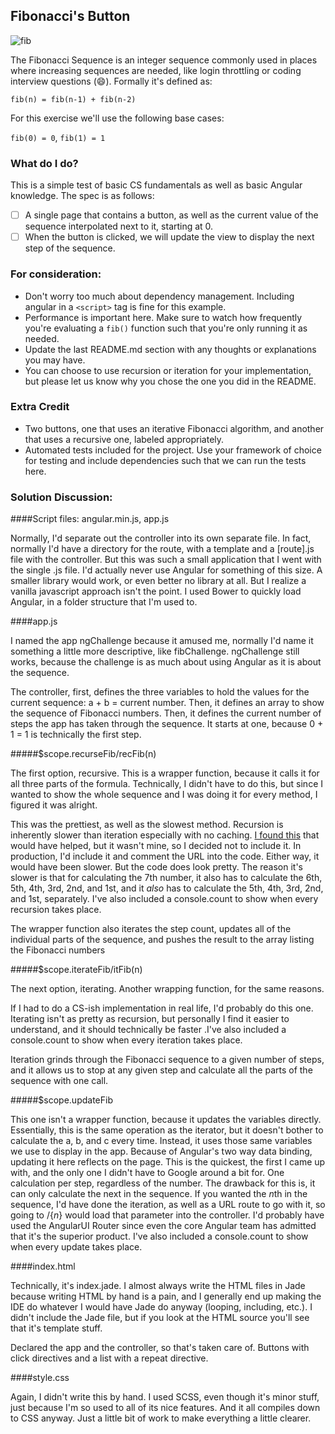## Fibonacci's Button
![fib](https://upload.wikimedia.org/wikipedia/commons/thumb/9/93/Fibonacci_spiral_34.svg/220px-Fibonacci_spiral_34.svg.png)

The Fibonacci Sequence is an integer sequence commonly used in places where increasing sequences are needed, like login throttling or coding interview questions (:smile:). Formally it's defined as:

`fib(n) = fib(n-1) + fib(n-2)`

For this exercise we'll use the following base cases:

`fib(0) = 0`, `fib(1) = 1`


### What do I do?

This is a simple test of basic CS fundamentals as well as basic Angular knowledge. The spec is as follows:

- [ ] A single page that contains a button, as well as the current value of the sequence interpolated next to it, starting at 0.
- [ ] When the button is clicked, we will update the view to display the next step of the sequence.

### For consideration:

- Don't worry too much about dependency management. Including angular in a `<script>` tag is fine for this example.
- Performance is important here. Make sure to watch how frequently you're evaluating a `fib()` function such that you're only running it as needed.
- Update the last README.md section with any thoughts or explanations you may have.
- You can choose to use recursion or iteration for your implementation, but please let us know why you chose the one you did in the README.

### Extra Credit

- Two buttons, one that uses an iterative Fibonacci algorithm, and another that uses a recursive one, labeled appropriately.
- Automated tests included for the project. Use your framework of choice for testing and include dependencies such that we can run the tests here.


### Solution Discussion:

####Script files: angular.min.js, app.js

Normally, I'd separate out the controller into its own separate file. In fact, normally I'd have a directory for the route, with a template and a [route].js file with the controller. But this was such a small application that I went with the single .js file. I'd actually never use Angular for something of this size. A smaller library would work, or even better no library at all. But I realize a vanilla javascript approach isn't the point. I used Bower to quickly load Angular, in a folder structure that I'm used to. 

####app.js

I named the app ngChallenge because it amused me, normally I'd name it something a little more descriptive, like fibChallenge. ngChallenge still works, because the challenge is as much about using Angular as it is about the sequence. 

The controller, first, defines the three variables to hold the values for the current sequence: a + b = current number. Then, it defines an array to show the sequence of Fibonacci numbers. Then, it defines the current number of steps the app has taken through the sequence. It starts at one, because 0 + 1 = 1 is technically the first step.

#####$scope.recurseFib/recFib(n)

The first option, recursive. This is a wrapper function, because it calls it for all three parts of the formula. Technically, I didn't have to do this, but since I wanted to show the whole sequence and I was doing it for every method, I figured it was alright. 

This was the prettiest, as well as the slowest method. Recursion is inherently slower than iteration especially with no caching. [I found this](http://www.codeproject.com/Articles/21194/Iterative-vs-Recursive-Approaches "I found this") that would have helped, but it wasn't mine, so I decided not to include it. In production, I'd include it and comment the URL into the code. Either way, it would have been slower. But the code does look pretty. The reason it's slower is that for calculating the 7th number, it also has to calculate the 6th, 5th, 4th, 3rd, 2nd, and 1st, and it *also* has to calculate the 5th, 4th, 3rd, 2nd, and 1st, separately. I've also included a console.count to show when every recursion takes place.

The wrapper function also iterates the step count, updates all of the individual parts of the sequence, and pushes the result to the array listing the Fibonacci numbers

#####$scope.iterateFib/itFib(n)

The next option, iterating. Another wrapping function, for the same reasons.

If I had to do a CS-ish implementation in real life, I'd probably do this one. Iterating isn't as pretty as recursion, but personally I find it easier to understand, and it should technically be faster .I've also included a console.count to show when every iteration takes place.

Iteration grinds through the Fibonacci sequence to a given number of steps, and it allows us to stop at any given step and calculate all the parts of the sequence with one call.

#####$scope.updateFib

This one isn't a wrapper function, because it updates the variables directly. Essentially, this is the same operation as the iterator, but it doesn't bother to calculate the a, b, and c every time. Instead, it uses those same variables we use to display in the app. Because of Angular's two way data binding, updating it here reflects on the page. This is the quickest, the first I came up with, and the only one I didn't have to Google around a bit for. One calculation per step, regardless of the number. The drawback for this is, it can only calculate the next in the sequence. If you wanted the *n*th in the sequence, I'd have done the iteration, as well as a URL route to go with it, so going to /{*n*} would load that parameter into the controller. I'd probably have used the AngularUI Router since even the core Angular team has admitted that it's the superior product. I've also included a console.count to show when every update takes place.

####index.html

Technically, it's index.jade. I almost always write the HTML files in Jade because writing HTML by hand is a pain, and I generally end up making the IDE do whatever I would have Jade do anyway (looping, including, etc.). I didn't include the Jade file, but if you look at the HTML source you'll see that it's template stuff. 

Declared the app and the controller, so that's taken care of. Buttons with click directives and a list with a repeat directive. 

####style.css

Again, I didn't write this by hand. I used SCSS, even though it's minor stuff, just because I'm so used to all of its nice features. And it all compiles down to CSS anyway. Just a little bit of work to make everything a little clearer. 